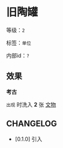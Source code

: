 # 旧陶罐

等级：`2`

标签：`单位`

内部id：`?`

## 效果

**考古**

`出现` 时洗入 **2** 张 [文物](../卡牌组/文物.md)

## CHANGELOG

- [0.1.0] 引入
